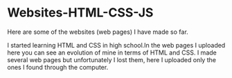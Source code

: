 # Websites-HTML-CSS-JS

Here are some of the websites (web pages) I have made so far.

I started learning HTML and CSS in high school.In the web pages I uploaded here you can see an evolution of mine in terms of HTML and CSS.
I made several web pages but unfortunately I lost them, here I uploaded only the ones I found through the computer.
